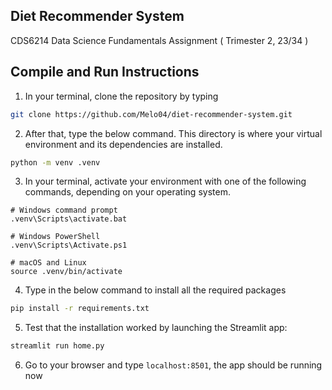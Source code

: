 ## __Diet Recommender System__
CDS6214 Data Science Fundamentals Assignment ( Trimester 2, 23/34 )

## __Compile and Run Instructions__
1. In your terminal, clone the repository by typing 
```bash
git clone https://github.com/Melo04/diet-recommender-system.git
```
2. After that, type the below command. This directory is where your virtual environment and its dependencies are installed.
```bash
python -m venv .venv
```
3. In your terminal, activate your environment with one of the following commands, depending on your operating system.
```
# Windows command prompt
.venv\Scripts\activate.bat

# Windows PowerShell
.venv\Scripts\Activate.ps1

# macOS and Linux
source .venv/bin/activate
```
4. Type in the below command to install all the required packages
```bash
pip install -r requirements.txt
```
5. Test that the installation worked by launching the Streamlit app:
```bash
streamlit run home.py
```
6. Go to your browser and type ```localhost:8501```, the app should be running now